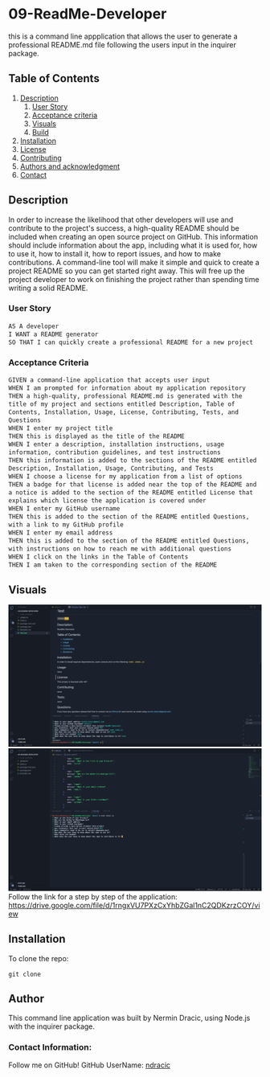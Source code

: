 # 09-ReadMe-Developer
this is a command line appplication that allows the user to generate a professional README.md file following the users input in the inquirer package.

## Table of Contents
1. [Description](#description)
      1. [User Story](#user%20story)
      2. [Acceptance criteria](#acceptance%20criteria)
      3. [Visuals](#visuals)
      4. [Build](#build)
  2. [Installation](#installation)
  3. [License](#license)
  4. [Contributing](#contributing)
  5. [Authors and acknowledgment](#authors%20and%20acknowledgment)
  6. [Contact](#contact)

## Description
In order to increase the likelihood that other developers will use and contribute to the project's success, a high-quality README should be included when creating an open source project on GitHub. This information should include information about the app, including what it is used for, how to use it, how to install it, how to report issues, and how to make contributions. A command-line tool will make it simple and quick to create a project README so you can get started right away. This will free up the project developer to work on finishing the project rather than spending time writing a solid README.

### User Story
```
AS A developer
I WANT a README generator
SO THAT I can quickly create a professional README for a new project
```
### Acceptance Criteria
```
GIVEN a command-line application that accepts user input
WHEN I am prompted for information about my application repository
THEN a high-quality, professional README.md is generated with the title of my project and sections entitled Description, Table of Contents, Installation, Usage, License, Contributing, Tests, and Questions
WHEN I enter my project title
THEN this is displayed as the title of the README
WHEN I enter a description, installation instructions, usage information, contribution guidelines, and test instructions
THEN this information is added to the sections of the README entitled Description, Installation, Usage, Contributing, and Tests
WHEN I choose a license for my application from a list of options
THEN a badge for that license is added near the top of the README and a notice is added to the section of the README entitled License that explains which license the application is covered under
WHEN I enter my GitHub username
THEN this is added to the section of the README entitled Questions, with a link to my GitHub profile
WHEN I enter my email address
THEN this is added to the section of the README entitled Questions, with instructions on how to reach me with additional questions
WHEN I click on the links in the Table of Contents
THEN I am taken to the corresponding section of the README
``` 
## Visuals
![screenshot1](./imgs/screenshot1.png)
![screenshot2](./imgs/screenshot2.png)
Follow the link for a step by step of the application: https://drive.google.com/file/d/1rngxVU7PXzCxYhbZGal1nC2QDKzrzCOY/view

## Installation

To clone the repo:

    git clone

## Author 
This command line application was built by Nermin Dracic, using Node.js with the inquirer package.

### Contact Information:
Follow me on GitHub!
GitHub UserName: [ndracic](https://github.com/ndracic)
